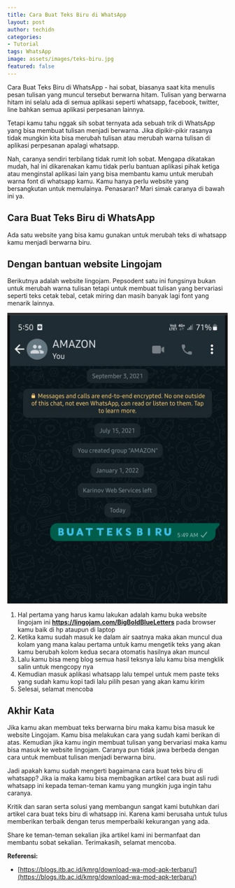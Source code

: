 ```yaml
---
title: Cara Buat Teks Biru di WhatsApp
layout: post
author: techidn
categories: 
- Tutorial
tags: WhatsApp
image: assets/images/teks-biru.jpg
featured: false
---
```


Cara Buat Teks Biru di WhatsApp - hai sobat, biasanya saat kita menulis pesan tulisan yang muncul tersebut berwarna hitam. Tulisan yang berwarna hitam ini selalu ada di semua aplikasi seperti whatsapp, facebook, twitter, line bahkan semua aplikasi perpesanan lainnya.

Tetapi kamu tahu nggak sih sobat ternyata ada sebuah trik di WhatsApp yang bisa membuat tulisan menjadi berwarna. Jika dipikir-pikir rasanya tidak mungkin kita bisa merubah tulisan atau merubah warna tulisan di aplikasi perpesanan apalagi whatsapp.

Nah, caranya sendiri terbilang tidak rumit loh sobat. Mengapa dikatakan mudah, hal ini dikarenakan kamu tidak perlu bantuan aplikasi pihak ketiga atau menginstal aplikasi lain yang bisa membantu kamu untuk merubah warna font di whatsapp kamu. Kamu hanya perlu website yang bersangkutan untuk memulainya.
Penasaran? Mari simak caranya di bawah ini ya.

## Cara Buat Teks Biru di WhatsApp

Ada satu website yang bisa kamu gunakan untuk merubah teks di whatsapp kamu menjadi berwarna biru. 

## Dengan bantuan website Lingojam

Berikutnya adalah website lingojam. Pepsodent satu ini fungsinya bukan untuk merubah warna tulisan tetapi untuk membuat tulisan yang bervariasi seperti teks cetak tebal, cetak miring dan masih banyak lagi font yang menarik lainnya.

![teks biru](/assets/images/whatsblue.jpg)

1.	Hal pertama yang harus kamu lakukan adalah kamu buka website lingojam ini **https://lingojam.com/BigBoldBlueLetters** pada browser kamu baik di hp ataupun di laptop
2.	Ketika kamu sudah masuk ke dalam air saatnya maka akan muncul dua kolam yang mana kalau pertama untuk kamu mengetik teks yang akan kamu berubah kolom kedua secara otomatis hasilnya akan muncul
3.	Lalu kamu bisa meng blog semua hasil teksnya lalu kamu bisa mengklik salin untuk mengcopy nya
4.	Kemudian masuk aplikasi whatsapp lalu tempel untuk mem paste teks yang sudah kamu kopi tadi lalu pilih pesan yang akan kamu kirim
5.	Selesai, selamat mencoba

## Akhir Kata

Jika kamu akan membuat teks berwarna biru maka kamu bisa masuk ke website Lingojam. Kamu bisa melakukan cara yang sudah kami berikan di atas. 
Kemudian jika kamu ingin membuat tulisan yang bervariasi maka kamu bisa masuk ke website lingojam. Caranya pun tidak jawa berbeda dengan cara untuk membuat tulisan menjadi berwarna biru.

Jadi apakah kamu sudah mengerti bagaimana cara buat teks biru di whatsapp? Jika ia maka kamu bisa membagikan artikel cara buat asli rudi whatsapp ini kepada teman-teman kamu yang mungkin juga ingin tahu caranya.

Kritik dan saran serta solusi yang membangun sangat kami butuhkan dari artikel cara buat teks biru di whatsapp ini. Karena kami berusaha untuk tulus memberikan terbaik dengan terus memperbaiki kekurangan yang ada. 

Share ke teman-teman sekalian jika artikel kami ini bermanfaat dan membantu sobat sekalian. Terimakasih, selamat mencoba.

**Referensi:**

- [https://blogs.itb.ac.id/kmrg/download-wa-mod-apk-terbaru/](https://blogs.itb.ac.id/kmrg/download-wa-mod-apk-terbaru/)

